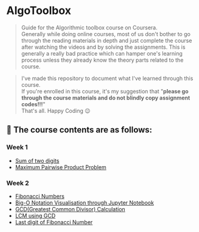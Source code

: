 # AlgoToolbox
> Guide for the Algorithmic toolbox course on Coursera.<br/>
Generally while doing online courses, most of us don't bother to go through the reading materials in depth and just complete the course after watching the videos and by solving the assignments. This is generally a really bad practice which can hamper one's learning process unless they already know the theory parts related to the course.<br/>

> I've made this repository to document what I've learned through this course.</br>
If you're enrolled in this course, it's my suggestion that "**please go through the course materials and do not blindly copy assignment codes!!!**"<br/>
That's all. Happy Coding :wink: <br/>

## 📝 The course contents are as follows:
  ### **Week 1**
  - [Sum of two digits](/week1/twoDigitSum.cpp)
  - [Maximum Pairwise Product Problem](/week1/maxPairwiseProduct.cpp)
  
  ### **Week 2**
  - [Fibonacci Numbers](/week2/Fibonacci.cpp)
  - [Big-O Notation Visualisation through Jupyter Notebook](/week2/bigoNotation.ipynb)
  - [GCD(Greatest Common Divisor) Calculation](/week2/gcd.cpp)
  - [LCM using GCD](/week2/lcm.cpp)
  - [Last digit of Fibonacci Number](/week2/LastDigitFibo.cpp)

